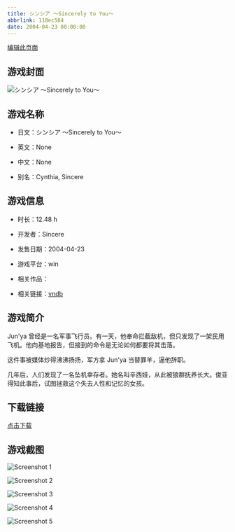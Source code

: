 ```yaml
---
title: シンシア ～Sincerely to You～
abbrlink: 118ec584
date: 2004-04-23 00:00:00
---
```

[编辑此页面](https://github.com/ACG-3/ADV3-source/blob/main/source/_posts/games/%E3%82%B7%E3%83%B3%E3%82%B7%E3%82%A2%20%EF%BD%9ESincerely%20to%20You%EF%BD%9E.md)

## 游戏封面

![シンシア ～Sincerely to You～](https%3A//pan.timero.xyz/onedrive/img_lib_001/%E3%82%B7%E3%83%B3%E3%82%B7%E3%82%A2%20%EF%BD%9ESincerely%20to%20You%EF%BD%9E_cover.avif)


## 游戏名称

- 日文：シンシア ～Sincerely to You～
- 英文：None
- 中文：None

- 别名：Cynthia, Sincere


## 游戏信息

- 时长：12.48 h
- 开发者：Sincere
- 发售日期：2004-04-23
- 游戏平台：win
- 相关作品：

- 相关链接：[vndb](https://vndb.org/v2552)


## 游戏简介

Jun'ya 曾经是一名军事飞行员。有一天，他奉命拦截敌机，但只发现了一架民用飞机。他向基地报告，但接到的命令是无论如何都要将其击落。

这件事被媒体炒得沸沸扬扬，军方拿 Jun'ya 当替罪羊，逼他辞职。

几年后，人们发现了一名坠机幸存者。她名叫辛西娅，从此被狼群抚养长大。俊亚得知此事后，试图拯救这个失去人性和记忆的女孩。


## 下载链接

[点击下载](https://pan.timero.xyz/onedrive/adv_lib_001/%E3%82%B7%E3%83%B3%E3%82%B7%E3%82%A2%20%EF%BD%9ESincerely%20to%20You%EF%BD%9E)


## 游戏截图


![Screenshot 1](https%3A//pan.timero.xyz/onedrive/img_lib_001/%E3%82%B7%E3%83%B3%E3%82%B7%E3%82%A2%20%EF%BD%9ESincerely%20to%20You%EF%BD%9E_Screenshot_1.avif)

![Screenshot 2](https%3A//pan.timero.xyz/onedrive/img_lib_001/%E3%82%B7%E3%83%B3%E3%82%B7%E3%82%A2%20%EF%BD%9ESincerely%20to%20You%EF%BD%9E_Screenshot_2.avif)

![Screenshot 3](https%3A//pan.timero.xyz/onedrive/img_lib_001/%E3%82%B7%E3%83%B3%E3%82%B7%E3%82%A2%20%EF%BD%9ESincerely%20to%20You%EF%BD%9E_Screenshot_3.avif)

![Screenshot 4](https%3A//pan.timero.xyz/onedrive/img_lib_001/%E3%82%B7%E3%83%B3%E3%82%B7%E3%82%A2%20%EF%BD%9ESincerely%20to%20You%EF%BD%9E_Screenshot_4.avif)

![Screenshot 5](https%3A//pan.timero.xyz/onedrive/img_lib_001/%E3%82%B7%E3%83%B3%E3%82%B7%E3%82%A2%20%EF%BD%9ESincerely%20to%20You%EF%BD%9E_Screenshot_5.avif)

